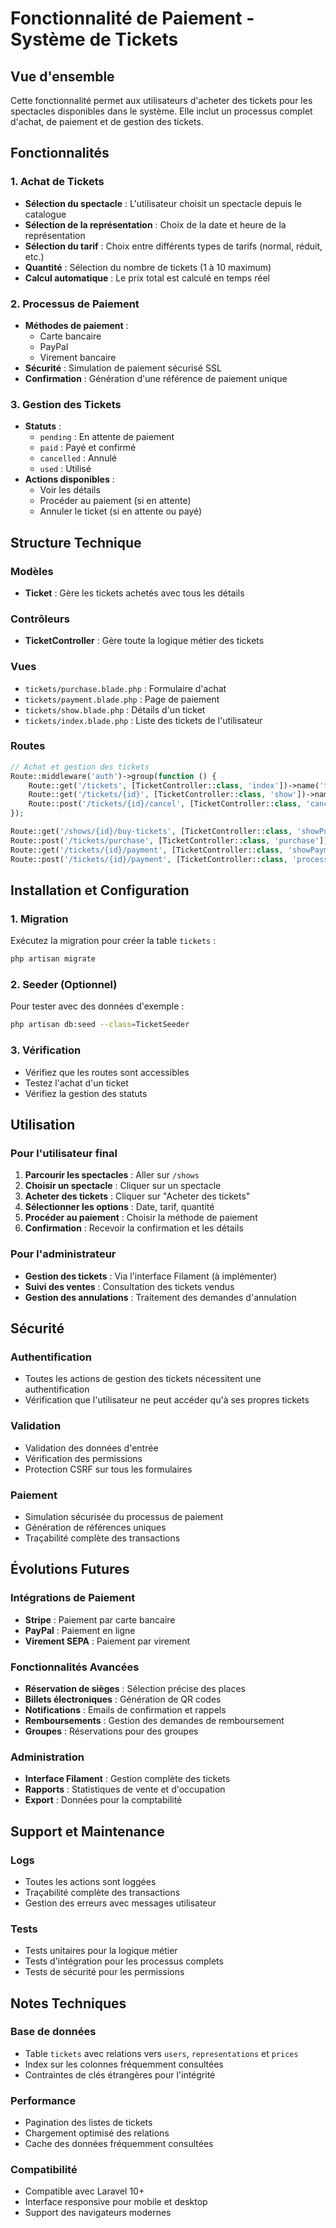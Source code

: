 # Fonctionnalité de Paiement - Système de Tickets

## Vue d'ensemble

Cette fonctionnalité permet aux utilisateurs d'acheter des tickets pour les spectacles disponibles dans le système. Elle inclut un processus complet d'achat, de paiement et de gestion des tickets.

## Fonctionnalités

### 1. Achat de Tickets
- **Sélection du spectacle** : L'utilisateur choisit un spectacle depuis le catalogue
- **Sélection de la représentation** : Choix de la date et heure de la représentation
- **Sélection du tarif** : Choix entre différents types de tarifs (normal, réduit, etc.)
- **Quantité** : Sélection du nombre de tickets (1 à 10 maximum)
- **Calcul automatique** : Le prix total est calculé en temps réel

### 2. Processus de Paiement
- **Méthodes de paiement** :
  - Carte bancaire
  - PayPal
  - Virement bancaire
- **Sécurité** : Simulation de paiement sécurisé SSL
- **Confirmation** : Génération d'une référence de paiement unique

### 3. Gestion des Tickets
- **Statuts** :
  - `pending` : En attente de paiement
  - `paid` : Payé et confirmé
  - `cancelled` : Annulé
  - `used` : Utilisé
- **Actions disponibles** :
  - Voir les détails
  - Procéder au paiement (si en attente)
  - Annuler le ticket (si en attente ou payé)

## Structure Technique

### Modèles
- **Ticket** : Gère les tickets achetés avec tous les détails

### Contrôleurs
- **TicketController** : Gère toute la logique métier des tickets

### Vues
- `tickets/purchase.blade.php` : Formulaire d'achat
- `tickets/payment.blade.php` : Page de paiement
- `tickets/show.blade.php` : Détails d'un ticket
- `tickets/index.blade.php` : Liste des tickets de l'utilisateur

### Routes
```php
// Achat et gestion des tickets
Route::middleware('auth')->group(function () {
    Route::get('/tickets', [TicketController::class, 'index'])->name('tickets.index');
    Route::get('/tickets/{id}', [TicketController::class, 'show'])->name('tickets.show');
    Route::post('/tickets/{id}/cancel', [TicketController::class, 'cancel'])->name('tickets.cancel');
});

Route::get('/shows/{id}/buy-tickets', [TicketController::class, 'showPurchaseForm'])->name('tickets.purchase.form');
Route::post('/tickets/purchase', [TicketController::class, 'purchase'])->name('tickets.purchase');
Route::get('/tickets/{id}/payment', [TicketController::class, 'showPayment'])->name('tickets.payment');
Route::post('/tickets/{id}/payment', [TicketController::class, 'processPayment'])->name('tickets.payment.process');
```

## Installation et Configuration

### 1. Migration
Exécutez la migration pour créer la table `tickets` :
```bash
php artisan migrate
```

### 2. Seeder (Optionnel)
Pour tester avec des données d'exemple :
```bash
php artisan db:seed --class=TicketSeeder
```

### 3. Vérification
- Vérifiez que les routes sont accessibles
- Testez l'achat d'un ticket
- Vérifiez la gestion des statuts

## Utilisation

### Pour l'utilisateur final
1. **Parcourir les spectacles** : Aller sur `/shows`
2. **Choisir un spectacle** : Cliquer sur un spectacle
3. **Acheter des tickets** : Cliquer sur "Acheter des tickets"
4. **Sélectionner les options** : Date, tarif, quantité
5. **Procéder au paiement** : Choisir la méthode de paiement
6. **Confirmation** : Recevoir la confirmation et les détails

### Pour l'administrateur
- **Gestion des tickets** : Via l'interface Filament (à implémenter)
- **Suivi des ventes** : Consultation des tickets vendus
- **Gestion des annulations** : Traitement des demandes d'annulation

## Sécurité

### Authentification
- Toutes les actions de gestion des tickets nécessitent une authentification
- Vérification que l'utilisateur ne peut accéder qu'à ses propres tickets

### Validation
- Validation des données d'entrée
- Vérification des permissions
- Protection CSRF sur tous les formulaires

### Paiement
- Simulation sécurisée du processus de paiement
- Génération de références uniques
- Traçabilité complète des transactions

## Évolutions Futures

### Intégrations de Paiement
- **Stripe** : Paiement par carte bancaire
- **PayPal** : Paiement en ligne
- **Virement SEPA** : Paiement par virement

### Fonctionnalités Avancées
- **Réservation de sièges** : Sélection précise des places
- **Billets électroniques** : Génération de QR codes
- **Notifications** : Emails de confirmation et rappels
- **Remboursements** : Gestion des demandes de remboursement
- **Groupes** : Réservations pour des groupes

### Administration
- **Interface Filament** : Gestion complète des tickets
- **Rapports** : Statistiques de vente et d'occupation
- **Export** : Données pour la comptabilité

## Support et Maintenance

### Logs
- Toutes les actions sont loggées
- Traçabilité complète des transactions
- Gestion des erreurs avec messages utilisateur

### Tests
- Tests unitaires pour la logique métier
- Tests d'intégration pour les processus complets
- Tests de sécurité pour les permissions

## Notes Techniques

### Base de données
- Table `tickets` avec relations vers `users`, `representations` et `prices`
- Index sur les colonnes fréquemment consultées
- Contraintes de clés étrangères pour l'intégrité

### Performance
- Pagination des listes de tickets
- Chargement optimisé des relations
- Cache des données fréquemment consultées

### Compatibilité
- Compatible avec Laravel 10+
- Interface responsive pour mobile et desktop
- Support des navigateurs modernes
